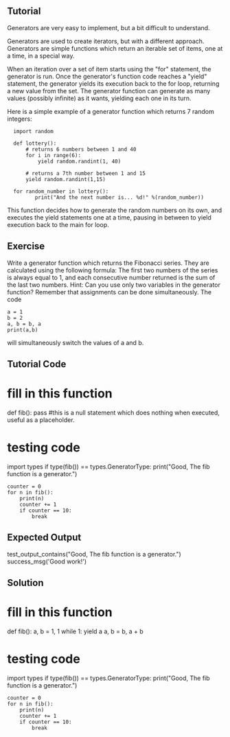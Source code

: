 Tutorial
--------

Generators are very easy to implement, but a bit difficult to understand.

Generators are used to create iterators, but with a different approach. Generators are simple functions which return an iterable set of items, one at a time, in a special way.

When an iteration over a set of item starts using the "for" statement, the generator is run. Once the generator's function code reaches a "yield" statement, the generator yields its execution back to the for loop, returning a new value from the set. The generator function can generate as many values (possibly infinite) as it wants, yielding each one in its turn.

Here is a simple example of a generator function which returns 7 random integers:

      import random
      
      def lottery():
          # returns 6 numbers between 1 and 40
          for i in range(6):
              yield random.randint(1, 40)
      
          # returns a 7th number between 1 and 15
          yield random.randint(1,15)
      
      for random_number in lottery():
             print("And the next number is... %d!" %(random_number))

This function decides how to generate the random numbers on its own, and executes the yield statements one at a time, pausing in between to yield execution back to the main for loop.

Exercise
--------

Write a generator function which returns the Fibonacci series. They are calculated using the following formula: The first two numbers of the series is always equal to 1, and each consecutive number returned is the sum of the last two numbers.
Hint: Can you use only two variables in the generator function? Remember that assignments can be done simultaneously. The code

    a = 1
    b = 2
    a, b = b, a
    print(a,b)

will simultaneously switch the values of a and b.

Tutorial Code
-------------

# fill in this function
def fib():
    pass #this is a null statement which does nothing when executed, useful as a placeholder.

# testing code
import types
if type(fib()) == types.GeneratorType:
    print("Good, The fib function is a generator.")

    counter = 0
    for n in fib():
        print(n)
        counter += 1
        if counter == 10:
            break



Expected Output
---------------

test_output_contains("Good, The fib function is a generator.")
success_msg('Good work!')

Solution
--------

# fill in this function
def fib():
    a, b = 1, 1
    while 1:
        yield a
        a, b = b, a + b

# testing code
import types
if type(fib()) == types.GeneratorType:
    print("Good, The fib function is a generator.")

    counter = 0
    for n in fib():
        print(n)
        counter += 1
        if counter == 10:
            break
